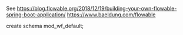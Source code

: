 

See https://blog.flowable.org/2018/12/19/building-your-own-flowable-spring-boot-application/
https://www.baeldung.com/flowable


create schema mod_wf_default;
